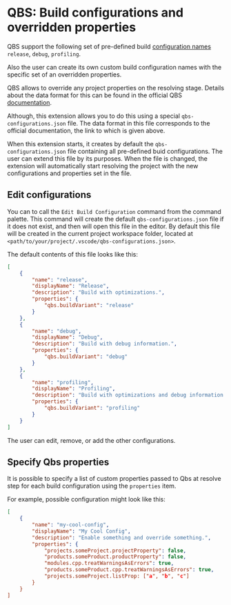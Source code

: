 # QBS: Build configurations and overridden properties

QBS support the following set of pre-defined build [configuration names](https://doc.qt.io/qbs/cli-build.html#config-configuration-op-op-name)
`release`, `debug`, `profiling`.

Also the user can create its own custom build configuration names with
the specific set of an overridden properties.

QBS allows to override any project properties on the resolving stage. Details
about the data format for this can be found in the official QBS [documentation](https://doc.qt.io/qbs/language-introduction.html#overriding-property-values-from-the-command-line).

Although, this extension allows you to do this using a special
`qbs-configurations.json` file. The data format in this file corresponds to
the official documentation, the link to which is given above.

When this extension starts, it creates by default the `qbs-configurations.json`
file containing all pre-defined buid configurations. The user can extend this
file by its purposes. When the file is changed, the extension will automatically
start resolving the project with the new configurations and properties set in the file.

## Edit configurations

You can to call the `Edit Build Configuration` command from the command palette.
This command will create the default `qbs-configurations.json` file if it does not exist, and then will open this file in the editor. By default this file
will be created in the current project workspace folder, located at
`<path/to/your/project/.vscode/qbs-configurations.json>`.

The default contents of this file looks like this:

```json
[
    {
        "name": "release",
        "displayName": "Release",
        "description": "Build with optimizations.",
        "properties": {
            "qbs.buildVariant": "release"
        }
    },
    {
        "name": "debug",
        "displayName": "Debug",
        "description": "Build with debug information.",
        "properties": {
            "qbs.buildVariant": "debug"
        }
    },
    {
        "name": "profiling",
        "displayName": "Profiling",
        "description": "Build with optimizations and debug information.",
        "properties": {
            "qbs.buildVariant": "profiling"
        }
    }
]
```

The user can edit, remove, or add the other configurations.

## Specify Qbs properties

It is possible to specify a list of custom properties passed to Qbs
at resolve step for each build configuration using the `properties` item.

For example, possible configuration might look like this:

```json
[
    {
        "name": "my-cool-config",
        "displayName": "My Cool Config",
        "description": "Enable something and override something.",
        "properties": {
            "projects.someProject.projectProperty": false,
            "products.someProduct.productProperty": false,
            "modules.cpp.treatWarningsAsErrors": true,
            "products.someProduct.cpp.treatWarningsAsErrors": true,
            "projects.someProject.listProp: ["a", "b", "c"]
        }
    }
]
```
